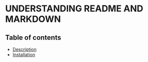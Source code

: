 # UNDERSTANDING README AND MARKDOWN

## Table of  contents

- [Description](#description)
- [Installation](#Installation)
